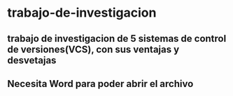 # trabajo-de-investigacion
## trabajo de investigacion de 5 sistemas de control de versiones(VCS), con sus ventajas y desvetajas
## Necesita Word para poder abrir el archivo
